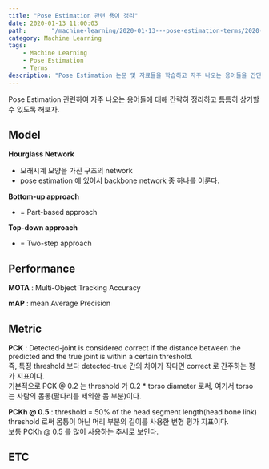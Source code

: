 ```yaml
---
title: "Pose Estimation 관련 용어 정리"
date: 2020-01-13 11:00:03
path:       "/machine-learning/2020-01-13---pose-estimation-terms/2020-01-13---pose-estimation-terms/"
category: Machine Learning
tags: 
    - Machine Learning
    - Pose Estimation
    - Terms
description: "Pose Estimation 논문 및 자료들을 학습하고 자주 나오는 용어들을 간단히 정리한 포스트입니다."
---
```


Pose Estimation 관련하여 자주 나오는 용어들에 대해 간략히 정리하고 틈틈히 상기할 수 있도록 해보자.

## Model

__Hourglass Network__  

- 모래시계 모양을 가진 구조의 network
- pose estimation 에 있어서 backbone network 중 하나를 이룬다.

__Bottom-up approach__  

- = Part-based approach

__Top-down approach__  

- = Two-step approach

## Performance

__MOTA__ : Multi-Object Tracking Accuracy

__mAP__ : mean Average Precision

## Metric

__PCK__ : Detected-joint is considered correct if the distance between the predicted and the true joint is within a certain threshold.  
즉, 특정 threshold 보다 detected-true 간의 차이가 작다면 correct 로 간주하는 평가 지표이다.  
기본적으로 PCK @ 0.2 는 threshold 가 0.2 * torso diameter 로써, 여기서 torso 는 사람의 몸통(팔다리를 제외한 몸 부분)이다.

__PCKh @ 0.5__ : threshold = 50% of the head segment length(head bone link)  
threshold 로써 몸통이 아닌 머리 부분의 길이를 사용한 변형 평가 지표이다.  
보통 PCKh @ 0.5 를 많이 사용하는 추세로 보인다.  

## ETC

